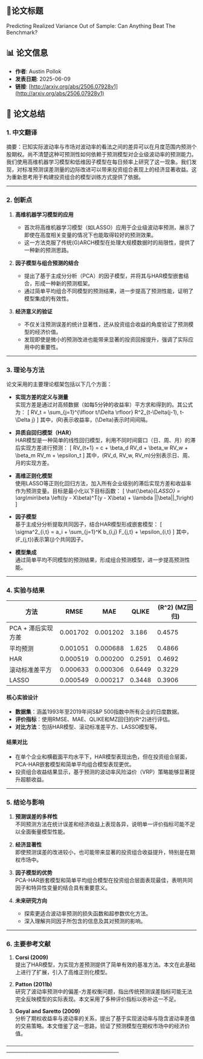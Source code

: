 
## 📄论文标题

Predicting Realized Variance Out of Sample: Can Anything Beat The Benchmark?

## 📊 论文信息
* **作者**: Austin Pollok
* **发表日期**: 2025-06-09
* **链接**: [http://arxiv.org/abs/2506.07928v1](http://arxiv.org/abs/2506.07928v1)

## 📝 论文总结
### 1. 中文翻译

摘要：已知实际波动率与市场对波动率的看法之间的差异可以在月度范围内预测个股期权。尚不清楚这种可预测性如何依赖于预测模型对企业级波动率的预测能力。我们使用高维机器学习模型和低维因子模型在每日频率上研究了这一现象。我们发现，对标准预测误差测量的边际改进可以带来投资组合表现上的经济显著收益。这为重新思考用于构建投资组合的模型训练方式提供了依据。

---

### 2. 创新点

1. **高维机器学习模型的应用**  
   - 首次将高维机器学习模型（如LASSO）应用于企业级波动率预测，展示了即使在高度相关变量的情况下也能取得较好的预测效果。
   - 这一方法克服了传统(G)ARCH模型在处理大规模数据时的局限性，提供了一种新的预测思路。

2. **因子模型与组合预测的结合**  
   - 提出了基于主成分分析（PCA）的因子模型，并将其与HAR模型嵌套结合，形成一种新的预测框架。
   - 通过简单平均组合不同模型的预测结果，进一步提高了预测性能，证明了模型集成的有效性。

3. **经济意义的验证**  
   - 不仅关注预测误差的统计显著性，还从投资组合收益的角度验证了预测模型的经济价值。
   - 发现即使是微小的预测改进也能带来显著的投资回报提升，强调了实际应用中的重要性。

---

### 3. 理论与方法

论文采用的主要理论框架包括以下几个方面：

- **实现方差的定义与测量**  
  实现方差是通过对高频数据（如每5分钟的收益率）平方求和得到的。其公式为：
  \[
  RV_t = \sum_{j=1}^{\lfloor t/\Delta \rfloor} R^2_{t-\Delta(j-1), t-\Delta j}
  \]
  其中，\(R\)表示收益率，\(\Delta\)表示时间间隔。

- **异质自回归模型（HAR）**  
  HAR模型是一种简单的线性回归模型，利用不同时间窗口（日、周、月）的滞后实现方差进行预测：
  \[
  RV_{t+1} = c + \beta_d RV_d + \beta_w RV_w + \beta_m RV_m + \epsilon_t
  \]
  其中，\(RV_d, RV_w, RV_m\)分别表示日、周、月的实现方差。

- **高维正则化模型**  
  使用LASSO等正则化回归方法，加入所有企业级别的滞后实现方差和收益率作为预测变量。目标是最小化以下目标函数：
  \[
  \hat{\beta}_{LASSO} = \arg\min_\beta \left((y - X\beta)^T(y - X\beta) + \lambda ||\beta||_1\right)
  \]

- **因子模型**  
  基于主成分分析提取共同因子，结合HAR模型形成嵌套模型：
  \[
  \sigma^2_{i,t} = a_i + \sum_{j=1}^K b_{i,j} F_{j,t} + \epsilon_{i,t}
  \]
  其中，\(F_{j,t}\)表示第\(j\)个共同因子。

- **模型集成**  
  通过简单平均不同模型的预测结果，形成组合预测模型，进一步提高预测性能。

---

### 4. 实验与结果

| 方法                     | RMSE     | MAE      | QLIKE    | \(R^2\) (MZ回归) |
|------------------------|----------|----------|----------|-------------------|
| PCA + 滞后实现方差    | 0.001702 | 0.001202 | 3.186    | 0.4575            |
| 平均预测               | 0.001051 | 0.000688 | 1.625    | 0.4866            |
| HAR                    | 0.000519 | 0.000200 | 0.2591   | 0.4692            |
| 滚动标准差平方         | 0.000633 | 0.000306 | 0.6449   | 0.3229            |
| LASSO                  | 0.000549 | 0.000217 | 0.3448   | 0.3906            |

#### 核心实验设计
- **数据集**：涵盖1993年至2019年间S&P 500指数中所有企业的日度数据。
- **评价指标**：使用RMSE、MAE、QLIKE和MZ回归的\(R^2\)进行评估。
- **对比方法**：包括HAR模型、滚动标准差平方、LASSO模型等。

#### 结果对比
- 在单个企业和横截面平均水平下，HAR模型表现出色，但在投资组合层面，PCA-HAR嵌套模型和简单平均组合模型表现更优。
- 投资组合收益结果显示，基于预测的波动率风险溢价（VRP）策略能够显著提升超额收益。

---

### 5. 结论与影响

1. **预测误差的多样性**  
   不同预测方法在统计误差和经济收益上表现各异，说明单一评价指标可能不足以全面衡量模型性能。

2. **经济显著性**  
   即使预测误差的改进较小，也可能带来显著的投资组合收益提升，特别是在期权市场中。

3. **因子模型的优势**  
   PCA-HAR嵌套模型和简单平均组合模型在投资组合层面表现最佳，表明共同因子和特异性变量的结合具有重要意义。

4. **未来研究方向**  
   - 探索更适合波动率预测的损失函数和超参数优化方法。
   - 深入理解共同因子所包含的信息及其对预测的影响。

---

### 6. 主要参考文献

1. **Corsi (2009)**  
   提出了HAR模型，为实现方差预测提供了简单有效的基准方法。本文在此基础上进行了扩展，引入了高维正则化模型。

2. **Patton (2011b)**  
   研究了波动率预测中的偏差-方差权衡问题，指出传统预测误差指标可能无法完全反映模型的实际表现。本文采用了多种评价指标以弥补这一不足。

3. **Goyal and Saretto (2009)**  
   分析了期权收益率与波动率的关系，提出了基于实现波动率与隐含波动率差值的交易策略。本文借鉴了这一思路，验证了预测模型在期权市场中的经济价值。

────────────────────────────────────────────────────────────────────────────────
